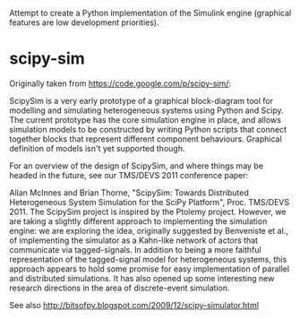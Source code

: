 Attempt to create a Python implementation of the Simulink engine (graphical features are low development priorities).


# scipy-sim

Originally taken from https://code.google.com/p/scipy-sim/:

ScipySim is a very early prototype of a graphical block-diagram tool for modelling and simulating heterogeneous systems using Python and Scipy. The current prototype has the core simulation engine in place, and allows simulation models to be constructed by writing Python scripts that connect together blocks that represent different component behaviours. Graphical definition of models isn't yet supported though.

For an overview of the design of ScipySim, and where things may be headed in the future, see our TMS/DEVS 2011 conference paper:

Allan McInnes and Brian Thorne, "ScipySim: Towards Distributed Heterogeneous System Simulation for the SciPy Platform", Proc. TMS/DEVS 2011.
The ScipySim project is inspired by the Ptolemy project. However, we are taking a slightly different approach to implementing the simulation engine: we are exploring the idea, originally suggested by Benveniste et al., of implementing the simulator as a Kahn-like network of actors that communicate via tagged-signals. In addition to being a more faithful representation of the tagged-signal model for heterogeneous systems, this approach appears to hold some promise for easy implementation of parallel and distributed simulations. It has also opened up some interesting new research directions in the area of discrete-event simulation.

See also http://bitsofpy.blogspot.com/2009/12/scipy-simulator.html
